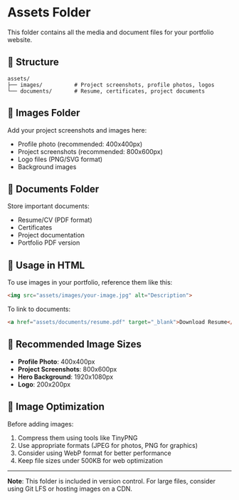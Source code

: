 # Assets Folder

This folder contains all the media and document files for your portfolio website.

## 📁 Structure

```
assets/
├── images/          # Project screenshots, profile photos, logos
└── documents/       # Resume, certificates, project documents
```

## 📸 Images Folder

Add your project screenshots and images here:
- Profile photo (recommended: 400x400px)
- Project screenshots (recommended: 800x600px)
- Logo files (PNG/SVG format)
- Background images

## 📄 Documents Folder

Store important documents:
- Resume/CV (PDF format)
- Certificates
- Project documentation
- Portfolio PDF version

## 🔗 Usage in HTML

To use images in your portfolio, reference them like this:
```html
<img src="assets/images/your-image.jpg" alt="Description">
```

To link to documents:
```html
<a href="assets/documents/resume.pdf" target="_blank">Download Resume</a>
```

## 📏 Recommended Image Sizes

- **Profile Photo**: 400x400px
- **Project Screenshots**: 800x600px
- **Hero Background**: 1920x1080px
- **Logo**: 200x200px

## 🎨 Image Optimization

Before adding images:
1. Compress them using tools like TinyPNG
2. Use appropriate formats (JPEG for photos, PNG for graphics)
3. Consider using WebP format for better performance
4. Keep file sizes under 500KB for web optimization

---

**Note**: This folder is included in version control. For large files, consider using Git LFS or hosting images on a CDN. 